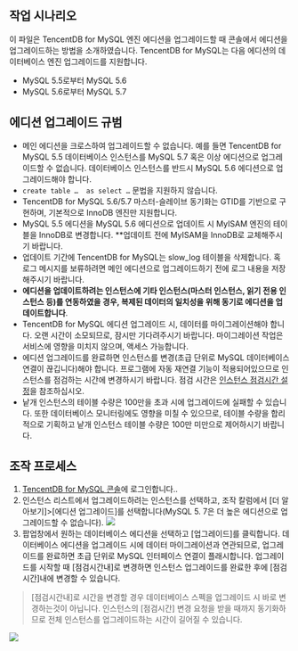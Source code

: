 ## 작업 시나리오
이 파일은 TencentDB for MySQL 엔진 에디션을 업그레이드할 때 콘솔에서 에디션을 업그레이드하는 방법을 소개하였습니다.
TencentDB for MySQL는 다음 에디션의 데이터베이스 엔진 업그레이드를 지원합니다.
- MySQL 5.5로부터 MySQL 5.6
- MySQL 5.6로부터 MySQL 5.7

<span id="shengjiguize"></span>
## 에디션 업그레이드 규범
- 메인 에디션을 크로스하여 업그레이드할 수 없습니다. 예를 들면 TencentDB for MySQL 5.5 데이터베이스 인스턴스를 MySQL 5.7 혹은 이상 에디션으로 업그레이드할 수 없습니다. 데이터베이스 인스턴스를 반드시 MySQL 5.6 에디션으로 업그레이드해야 합니다.
- `create table …  as select …` 문법을 지원하지 않습니다.
- TencentDB for MySQL 5.6/5.7 마스터-슬레이브 동기화는 GTID를 기반으로 구현하며, 기본적으로 InnoDB 엔진만 지원합니다.
- MySQL 5.5 에디션을 MySQL 5.6 에디션으로 업데이트 시 MyISAM 엔진의 테이블을 InnoDB로 변경합니다. **업데이트 전에 MyISAM을 InnoDB로 교체해주시기 바랍니다.
- 업데이트 기간에 TencentDB for MySQL는 slow\_log 테이블을 삭제합니다. 혹 로그 메시지를 보류하려면 메인 에디션으로 업그레이드하기 전에 로그 내용을 저장해주시기 바랍니다.
- **에디션을 업데이트하려는 인스턴스에 기타 인스턴스(마스터 인스턴스, 읽기 전용 인스턴스 등)를 연동하였을 경우, 복제된 데이터의 일치성을 위해 동기로 에디션을 업데이트합니다**.
- TencentDB for MySQL 에디션 업그레이드 시, 데이터를 마이그레이션해야 합니다. 오랜 시간이 소모되므로, 잠시만 기다려주시기 바랍니다. 마이그레이션 작업은 서비스에 영향을 미치지 않으며, 액세스 가능합니다.
- 에디션 업그레이드를 완료하면 인스턴스를 변경(초급 단위로 MySQL 데이터베이스 연결이 끊깁니다)해야 합니다. 프로그램에 자동 재연결 기능이 적용되어있으므로 인스턴스를 점검하는 시간에 변경하시기 바랍니다. 점검 시간은 [인스턴스 점검시간 설정](https://cloud.tencent.com/document/product/236/10929)을 참조하십시오.
- 낱개 인스턴스의 테이블 수량은 100만을 초과 시에 업그레이드에 실패할 수 있습니다. 또한 데이터베이스 모니터링에도 영향을 미칠 수 있으므로, 테이블 수량을 합리적으로 기획하고 낱개 인스턴스 테이블 수량은 100만 미만으로 제어하시기 바랍니다.

## 조작 프로세스
1. [TencentDB for MySQL 콘솔](https://console.cloud.tencent.com/cdb/)에 로그인합니다..
2. 인스턴스 리스트에서 업그레이드하려는 인스턴스를 선택하고, 조작 칼럼에서 [더 알아보기]>[에디션 업그레이드]를 선택합니다(MySQL 5. 7은 더 높은 에디션으로 업그레이드할 수 없습니다).
![](https://main.qcloudimg.com/raw/ec14ff513f80db6e87338b5a531f6126.png)
3. 팝업창에서 원하는 데이터베이스 에디션을 선택하고 [업그레이드]를 클릭합니다.
데이터베이스 에디션을 업그레이드 시에 데이터 마이그레이션과 연관되므로, 업그레이드를 완료하면 초급 단위로 MySQL 인터페이스 연결이 플래시합니다. 업그레이드를 시작할 때 [점검시간내]로 변경하면 인스턴스 업그레이드를 완료한 후에 [점검시간]내에 변경할 수 있습니다.
> [점검시간내]로 시간을 변경할 경우 데이터베이스 스펙을 업그레이드 시 바로 변경하는것이 아닙니다. 인스턴스의 [점검시간] 변경 요청을 받을 때까지 동기화하므로 전체 인스턴스를 업그레이드하는 시간이 길어질 수 있습니다.
>
![](https://main.qcloudimg.com/raw/8a27b736891296d8c64077cf01409f08.png)

